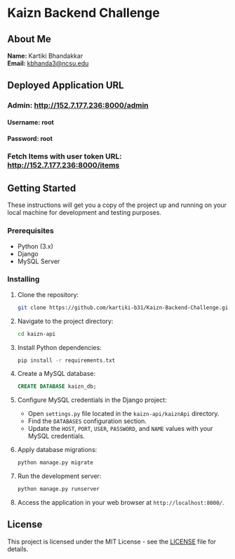 # Kaizn Backend Challenge

## About Me
<b> Name: </b> Kartiki Bhandakkar <br>
<b> Email: </b> kbhanda3@ncsu.edu

## Deployed Application URL

### Admin: http://152.7.177.236:8000/admin
#### Username: root
#### Password: root
### Fetch Items with user token URL: http://152.7.177.236:8000/items

## Getting Started

These instructions will get you a copy of the project up and running on your local machine for development and testing purposes.

### Prerequisites

- Python (3.x)
- Django
- MySQL Server

### Installing

1. Clone the repository:

    ```bash
    git clone https://github.com/kartiki-b31/Kaizn-Backend-Challenge.git
    ```

2. Navigate to the project directory:

    ```bash
    cd kaizn-api
    ```

3. Install Python dependencies:

    ```bash
    pip install -r requirements.txt
    ```

4. Create a MySQL database:

    ```sql
    CREATE DATABASE kaizn_db;
    ```

5. Configure MySQL credentials in the Django project:

    - Open `settings.py` file located in the `kaizn-api/kaiznApi` directory.
    - Find the `DATABASES` configuration section.
    - Update the `HOST`, `PORT`, `USER`, `PASSWORD`, and `NAME` values with your MySQL credentials.

6. Apply database migrations:

    ```bash
    python manage.py migrate
    ```

7. Run the development server:

    ```bash
    python manage.py runserver
    ```

8. Access the application in your web browser at `http://localhost:8000/`.



## License

This project is licensed under the MIT License - see the [LICENSE](LICENSE) file for details.
